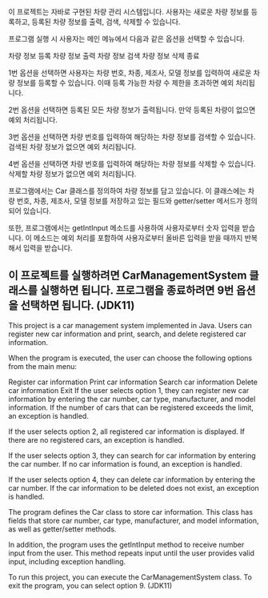 이 프로젝트는 자바로 구현된 차량 관리 시스템입니다. 사용자는 새로운 차량 정보를 등록하고, 등록된 차량 정보를 출력, 검색, 삭제할 수 있습니다.

프로그램 실행 시 사용자는 메인 메뉴에서 다음과 같은 옵션을 선택할 수 있습니다.

차량 정보 등록
차량 정보 출력
차량 정보 검색
차량 정보 삭제
종료

1번 옵션을 선택하면 사용자는 차량 번호, 차종, 제조사, 모델 정보를 입력하여 새로운 차량 정보를 등록할 수 있습니다. 이때 등록 가능한 차량 수 제한을 초과하면 예외 처리됩니다.

2번 옵션을 선택하면 등록된 모든 차량 정보가 출력됩니다. 만약 등록된 차량이 없으면 예외 처리됩니다.

3번 옵션을 선택하면 차량 번호를 입력하여 해당하는 차량 정보를 검색할 수 있습니다. 검색된 차량 정보가 없으면 예외 처리됩니다.

4번 옵션을 선택하면 차량 번호를 입력하여 해당하는 차량 정보를 삭제할 수 있습니다. 삭제할 차량 정보가 없으면 예외 처리됩니다.

프로그램에서는 Car 클래스를 정의하여 차량 정보를 담고 있습니다. 이 클래스에는 차량 번호, 차종, 제조사, 모델 정보를 저장하고 있는 필드와 getter/setter 메서드가 정의되어 있습니다.

또한, 프로그램에서는 getIntInput 메소드를 사용하여 사용자로부터 숫자 입력을 받습니다. 이 메소드는 예외 처리를 포함하여 사용자로부터 올바른 입력을 받을 때까지 반복해서 입력을 받습니다.

이 프로젝트를 실행하려면 CarManagementSystem 클래스를 실행하면 됩니다. 프로그램을 종료하려면 9번 옵션을 선택하면 됩니다.
(JDK11)
----------------------------------------------------------------------------------------------------------------------------------


This project is a car management system implemented in Java. Users can register new car information and print, search, and delete registered car information.

When the program is executed, the user can choose the following options from the main menu:

Register car information
Print car information
Search car information
Delete car information
Exit
If the user selects option 1, they can register new car information by entering the car number, car type, manufacturer, and model information. If the number of cars that can be registered exceeds the limit, an exception is handled.

If the user selects option 2, all registered car information is displayed. If there are no registered cars, an exception is handled.

If the user selects option 3, they can search for car information by entering the car number. If no car information is found, an exception is handled.

If the user selects option 4, they can delete car information by entering the car number. If the car information to be deleted does not exist, an exception is handled.

The program defines the Car class to store car information. This class has fields that store car number, car type, manufacturer, and model information, as well as getter/setter methods.

In addition, the program uses the getIntInput method to receive number input from the user. This method repeats input until the user provides valid input, including exception handling.

To run this project, you can execute the CarManagementSystem class. To exit the program, you can select option 9.
(JDK11)
